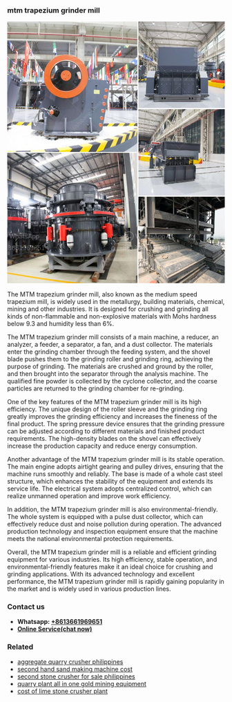 <h3>mtm trapezium grinder mill</h3><img src='1708498138.jpg' alt=''><p>The MTM trapezium grinder mill, also known as the medium speed trapezium mill, is widely used in the metallurgy, building materials, chemical, mining and other industries. It is designed for crushing and grinding all kinds of non-flammable and non-explosive materials with Mohs hardness below 9.3 and humidity less than 6%.</p><p>The MTM trapezium grinder mill consists of a main machine, a reducer, an analyzer, a feeder, a separator, a fan, and a dust collector. The materials enter the grinding chamber through the feeding system, and the shovel blade pushes them to the grinding roller and grinding ring, achieving the purpose of grinding. The materials are crushed and ground by the roller, and then brought into the separator through the analysis machine. The qualified fine powder is collected by the cyclone collector, and the coarse particles are returned to the grinding chamber for re-grinding.</p><p>One of the key features of the MTM trapezium grinder mill is its high efficiency. The unique design of the roller sleeve and the grinding ring greatly improves the grinding efficiency and increases the fineness of the final product. The spring pressure device ensures that the grinding pressure can be adjusted according to different materials and finished product requirements. The high-density blades on the shovel can effectively increase the production capacity and reduce energy consumption.</p><p>Another advantage of the MTM trapezium grinder mill is its stable operation. The main engine adopts airtight gearing and pulley drives, ensuring that the machine runs smoothly and reliably. The base is made of a whole cast steel structure, which enhances the stability of the equipment and extends its service life. The electrical system adopts centralized control, which can realize unmanned operation and improve work efficiency.</p><p>In addition, the MTM trapezium grinder mill is also environmental-friendly. The whole system is equipped with a pulse dust collector, which can effectively reduce dust and noise pollution during operation. The advanced production technology and inspection equipment ensure that the machine meets the national environmental protection requirements.</p><p>Overall, the MTM trapezium grinder mill is a reliable and efficient grinding equipment for various industries. Its high efficiency, stable operation, and environmental-friendly features make it an ideal choice for crushing and grinding applications. With its advanced technology and excellent performance, the MTM trapezium grinder mill is rapidly gaining popularity in the market and is widely used in various production lines.</p><h3>Contact us</h3><ul><li><strong>Whatsapp:&nbsp;<a href="https://wa.me/8613661969651">+8613661969651</a></strong></li><li><a href="https://swt.shibang-china.com/?git&amp;zhl&amp;mtm trapezium grinder mill"><strong>Online Service(chat now)</strong></a></li></ul><h3>Related</h3><ul><li><a href='aggregate quarry crusher philippines.md'>aggregate quarry crusher philippines</a></li><li><a href='second hand sand making machine cost.md'>second hand sand making machine cost</a></li><li><a href='second stone crusher for sale philippines.md'>second stone crusher for sale philippines</a></li><li><a href='quarry plant all in one gold mining equipment.md'>quarry plant all in one gold mining equipment</a></li><li><a href='cost of lime stone crusher plant.md'>cost of lime stone crusher plant</a></li></ul>